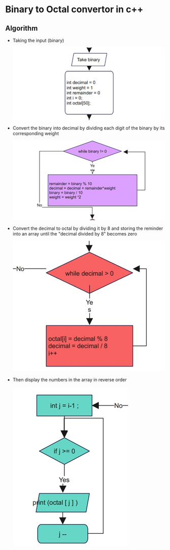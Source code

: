 # Binary to Octal convertor in c++

## Algorithm
- Taking the input (binary)


  ![Flow chart](https://github.com/kiztopia1/Binary-to-Octal-C---Convertor/blob/master/TakingInput.jpg?raw=true)

- Convert the binary into decimal by dividing each digit of the binary by its corresponding weight


  ![Flow chart](https://github.com/kiztopia1/Binary-to-Octal-C---Convertor/blob/master/BinaryToDecimal.jpg?raw=true)

- Convert the decimal to octal by dividing it by 8 and storing the reminder into an array until the "decimal divided by 8" becomes zero


  ![Flow chart](https://github.com/kiztopia1/Binary-to-Octal-C---Convertor/blob/master/DecimalToOctal.jpg?raw=true)

- Then display the numbers in the array in reverse order
  
  ![Flow chart](https://github.com/kiztopia1/Binary-to-Octal-C---Convertor/blob/master/PrintingFromTheArray.jpg?raw=true)
